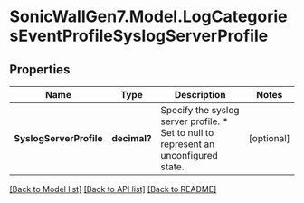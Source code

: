 # SonicWallGen7.Model.LogCategoriesEventProfileSyslogServerProfile

## Properties

Name | Type | Description | Notes
------------ | ------------- | ------------- | -------------
**SyslogServerProfile** | **decimal?** | Specify the syslog server profile. * Set to null to represent an unconfigured state. | [optional] 

[[Back to Model list]](../README.md#documentation-for-models) [[Back to API list]](../README.md#documentation-for-api-endpoints) [[Back to README]](../README.md)

